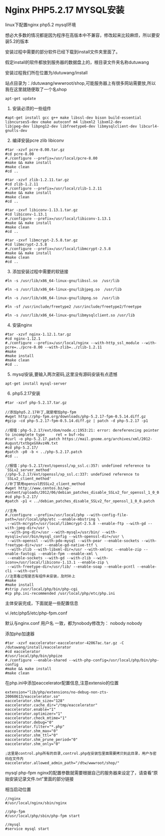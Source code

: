 # Nginx PHP5.2.17 MYSQL安装

linux下配置nginx php5.2 mysql环境

想必大多数的情况都是因为程序在高版本中不兼容，修改起来比较麻烦，所以要安装5.2的版本

安装过程中需要的部分软件已经下载到install文件夹里面了。

假定install的软件都放到服务器的数据盘上的，根目录文件夹名称dutuwang

安装过程我们所在位置为/dutuwang/install

站点目录为：/dutuwang/wwwroot/shop,可能服务器上有很多网站需要放,所以我在这里就随便取了一个名shop

```
apt-get update
```

1. 安装必须的一些组件
```
#apt-get install gcc g++ make libssl-dev bison build-essential libncurses5-dev cmake autoconf m4 libxml2 libxml2-dev
libjpeg-dev libpng12-dev libfreetype6-dev libmysqlclient-dev libcurl4-gnutls-dev
```

2. 编译安装pcre zlib libiconv

```
#tar -xzvf pcre-8.00.tar.gz
#cd pcre-8.00
#./configure --prefix=/usr/local/pcre-8.00
#make && make install
#make clean
#cd ..

#tar -xzvf zlib-1.2.11.tar.gz
#cd zlib-1.2.11
#./configure --prefix=/usr/local/zlib-1.2.11
#make && make install
#make clean
#cd ..

#tar -zxvf libiconv-1.13.1.tar.gz
#cd libiconv-1.13.1
#./configure --prefix=/usr/local/libiconv-1.13.1
#make && make install
#make clean
#cd ..

#tar -zxvf libmcrypt-2.5.8.tar.gz  
#cd libmcrypt-2.5.8
#./configure --prefix=/usr/local/libmcrypt-2.5.8
#make && make install
#make clean
#cd ..
```

3. 添加安装过程中需要的软链接

```
#ln -s /usr/lib/x86_64-linux-gnu/libssl.so  /usr/lib

#ln -s /usr/lib/x86_64-linux-gnu/libjpeg.so  /usr/lib

#ln -s /usr/lib/x86_64-linux-gnu/libpng.so  /usr/lib

#ln -sf /usr/include/freetype2 /usr/include/freetype2/freetype

#ln -s /usr/lib/x86_64-linux-gnu/libmysqlclient.so /usr/lib

```

4. 安装nginx

```
#tar -xzvf nginx-1.12.1.tar.gz
#cd nginx-1.12.1
#./configure --prefix=/usr/local/nginx --with-http_ssl_module --with-pcre=../pcre-8.00 --with-zlib=../zlib-1.2.11
#make
#make install
#make clean
#cd ..

```

5. mysql安装,要输入两次密码,这里没有源码安装有点遗憾

```
apt-get install mysql-server
```

6. php5.2.17安装

```
#tar -xzvf php-5.2.17.tar.gz

//添加php5.2.17补丁,就是增加php-fpm
#wget http://php-fpm.org/downloads/php-5.2.17-fpm-0.5.14.diff.gz
#gzip -cd php-5.2.17-fpm-0.5.14.diff.gz | patch -d php-5.2.17 -p1

//报错：php-5.2.17/ext/dom/node.c:1953:21: error: dereferencing pointer to incomplete type     ret = buf->bu
#curl -o php-5.2.17.patch https://mail.gnome.org/archives/xml/2012-August/txtbgxGXAvz4N.txt
#cd php-5.2.17/
#patch -p0 -b < ../php-5.2.17.patch
#cd ..

//报错：php-5.2.17/ext/openssl/xp_ssl.c:357: undefined reference to `SSLv2_server_method'
//php-5.2.17/ext/openssl/xp_ssl.c:337: undefined reference to `SSLv2_client_method'
//补丁禁用openssl的SSLv2_client_method
#wget http://www.centos.bz/wp-content/uploads/2012/06/debian_patches_disable_SSLv2_for_openssl_1_0_0.patch
#cd php-5.2.17/
#patch -p1 < ../debian_patches_disable_SSLv2_for_openssl_1_0_0.patch

//主角
#./configure --prefix=/usr/local/php --with-config-file-path=/usr/local/php/etc --enable-mbstring \
 --with-mcrypt=/usr/local/libmcrypt-2.5.8 --enable-ftp --with-gd --with-jpeg-dir=/usr \
 --with-png-dir=/usr --with-mysql=/usr/bin/ --with-mysqli=/usr/bin/mysql_config --with-openssl-dir=/usr \
 --with-openssl --with-pdo-mysql --with-pear --enable-sockets --with-freetype-dir=/usr --enable-gd-native-ttf \
 --with-zlib --with-libxml-dir=/usr --with-xmlrpc --enable-zip --enable-fastcgi --enable-fpm --enable-xml \
 --enable-sockets --with-gd --with-zlib --with-iconv=/usr/local/libiconv-1.13.1 --enable-zip \
 --with-freetype-dir=/usr/lib/ --enable-soap --enable-pcntl --enable-cli --with-curl
//注意看过程是否有组件未安装，及时补上
#make
#make install
#strip /usr/local/php/bin/php-cgi
#cp php.ini-recommended /usr/local/php/etc/php.ini

```

主体安装完成，下面就是一些配置信息

vi /etc/php5/etc/php-fpm.conf
<!-- <value name="user"></value> -->
<!-- <value name="group">nobody</value> -->  
默认与nginx.conf 用户名 一致，都为nobody修改为：
<value name="user">nobody</value>
<value name="group">nobody</value>

添加php加速器

```
#tar -xzvf eaccelerator-eaccelerator-42067ac.tar.gz -C /dutuwang/install/eaccelerator
#cd eaccelerator
#/usr/local/php/bin/phpize
#./configure --enable-shared --with-php-config=/usr/local/php/bin/php-config
#make && make install
#make clean

```

在php.ini中添加eaccelerator配置信息,注意extensio的位置

```
extension="lib/php/extensions/no-debug-non-zts-20060613/eaccelerator.so"
eaccelerator.shm_size="128"
eaccelerator.cache_dir="/tmp/eaccelerator"
eaccelerator.enable="1"
eaccelerator.optimizer="1"
eaccelerator.check_mtime="1"
eaccelerator.debug="0"
eaccelerator.filter="*.php"
eaccelerator.shm_max="0"
eaccelerator.shm_ttl="0"
eaccelerator.shm_prune_period="0"
eaccelerator.shm_only="0"

;这里是control.php所有的目录,control.php在安装包里面需要拷贝到此目录，用户与密码在文件内
eaccelerator.allowed_admin_path="/dtw/wwwroot/shop/"
```


mysql php-fpm nginx的配置参数就需要根据自己的服务器来设定了，请查看“原始安装记录文件.txt”里面的部分链接


相当启动位置
```
//nginx
#/usr/local/nginx/sbin/nginx

//php-fpm
#/usr/local/php/sbin/php-fpm start

//mysql
#service mysql start

```


